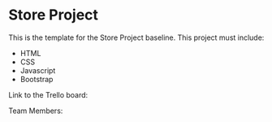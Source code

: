 # Store Project

This is the template for the Store Project baseline. This project must include:
* HTML
* CSS
* Javascript
* Bootstrap

Link to the Trello board:

Team Members:
